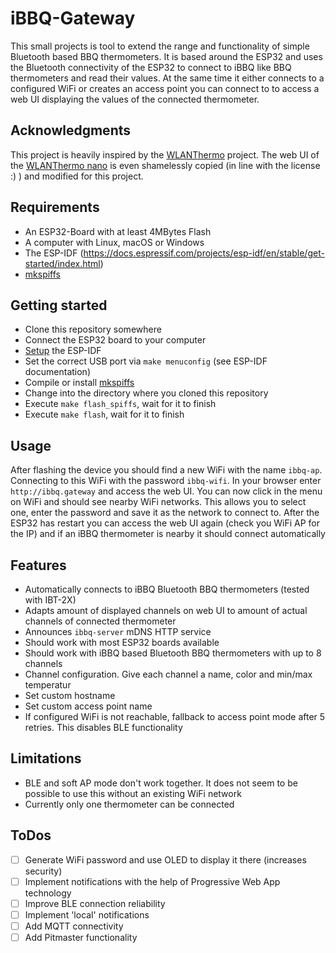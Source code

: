 # iBBQ-Gateway

This small projects is tool to extend the range and functionality of simple Bluetooth based BBQ thermometers. It is based
around the ESP32 and uses the Bluetooth connectivity of the ESP32 to connect to iBBQ like BBQ thermometers and read their
values. At the same time it either connects to a configured WiFi or creates an access point you can connect to to access
a web UI displaying the values of the connected thermometer.

## Acknowledgments

This project is heavily inspired by the [WLANThermo](https://wlanthermo.de/) project. The web UI of the
[WLANThermo nano](https://github.com/WLANThermo-nano/WLANThermo_nano_Software) is even shamelessly copied
(in line with the license :) ) and modified for this project.

## Requirements

* An ESP32-Board with at least 4MBytes Flash
* A computer with Linux, macOS or Windows
* The ESP-IDF (https://docs.espressif.com/projects/esp-idf/en/stable/get-started/index.html)
* [mkspiffs](https://github.com/igrr/mkspiffs)

## Getting started

* Clone this repository somewhere
* Connect the ESP32 board to your computer
* [Setup](https://docs.espressif.com/projects/esp-idf/en/stable/get-started/index.html) the ESP-IDF 
* Set the correct USB port via `make menuconfig` (see ESP-IDF documentation)
* Compile or install [mkspiffs](https://github.com/igrr/mkspiffs)
* Change into the directory where you cloned this repository
* Execute `make flash_spiffs`, wait for it to finish
* Execute `make flash`, wait for it to finish

## Usage

After flashing the device you should find a new WiFi with the name `ibbq-ap`. Connecting to this WiFi with the
password `ibbq-wifi`. In your browser enter `http://ibbq.gateway` and access the web UI. You can now click in the menu
on WiFi and should see nearby WiFi networks. This allows you to select one, enter the password and save it as the network
to connect to. After the ESP32 has restart you can access the web UI again (check you WiFi AP for the IP) and if an iBBQ
thermometer is nearby it should connect automatically

## Features

* Automatically connects to iBBQ Bluetooth BBQ thermometers (tested with IBT-2X)
* Adapts amount of displayed channels on web UI to amount of actual channels of connected thermometer
* Announces `ibbq-server` mDNS HTTP service
* Should work with most ESP32 boards available
* Should work with iBBQ based Bluetooth BBQ thermometers with up to 8 channels
* Channel configuration. Give each channel a name, color and min/max temperatur
* Set custom hostname
* Set custom access point name
* If configured WiFi is not reachable, fallback to access point mode after 5 retries. This disables BLE functionality

## Limitations

* BLE and soft AP mode don't work together. It does not seem to be possible to use this without an existing WiFi
  network
* Currently only one thermometer can be connected

## ToDos

* [ ] Generate WiFi password and use OLED to display it there (increases security)
* [ ] Implement notifications with the help of Progressive Web App technology
* [ ] Improve BLE connection reliability
* [ ] Implement 'local' notifications
* [ ] Add MQTT connectivity
* [ ] Add Pitmaster functionality
